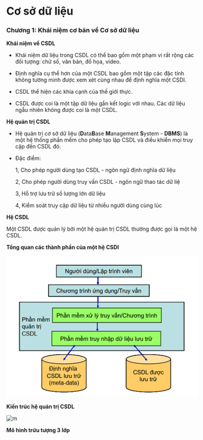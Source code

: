 # Cơ sở dữ liệu 

### Chương 1: Khái niệm cơ bản về Cơ sở dữ liệu 

**Khái niệm về CSDL** 

- Khái niệm dữ liệu trong CSDL có thể bao gồm một phạm vi rất rộng các đối tượng: chữ số, văn bản, đồ họa, video.

- Định nghĩa cụ thể hơn của một CSDL bao gồm một tập các đặc tính không tường minh được xem xét cùng nhau để định nghĩa một CSDl.

- CSDL thể hiện các khía cạnh của thế giới thực.

- CSDL được coi là một tập dữ liệu gắn kết logic với nhau. Các dữ liệu ngẫu nhiên không được coi là một CSDL.


**Hệ quản trị CSDL** 

- Hệ quản trị cơ sở dữ liệu (**D**ata**B**ase **M**anagement **S**ystem - **DBMS**) là một hệ thống phần mềm cho phép tạo lập CSDL và điều khiển mọi truy cập đến CSDL đó.


- Đặc điểm: 

    1, Cho phép người dùng tạo CSDL - ngôn ngữ định nghĩa dữ liệu 

    2, Cho phép người dùng truy vấn CSDL - ngôn ngữ thao tác dữ liệ 

    3, Hỗ trợ lưu trữ số lượng lớn dữ liệu 

    4, Kiểm soát truy cập dữ liệu từ nhiều người dùng cùng lúc

**Hệ CSDL** 

Một CSDL được quản lý bởi một hệ quản trị CSDL thường được gọi là một hệ CSDL.

**Tổng quan các thành phần của một hệ CSDl** 

![m](https://github.com/Toeeeee/CSDL_PTIT/blob/main/Images/Screenshot%202022-12-23%20111549.png?raw=true)


**Kiến trúc hệ quản trị CSDL** 

![m](http://www.hocvienmang.com/newsimage/original/2017/08/image_695_02_KienTrucHeQuanTriCSDL.PNG)


**Mô hình trừu tượng 3 lớp** 

